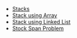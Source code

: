 - [Stacks](Stacks.md)
- [Stack using Array](./stack_using_arrays.cpp)
- [Stack using Linked List](./stack_using_linked_list.cpp)
- [Stock Span Problem](./Stock%20Span%20Problem )
